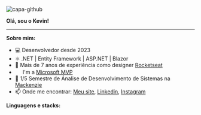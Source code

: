 ![capa-github](https://github.com/user-attachments/assets/ade702ca-3811-41eb-8390-43291544fd74)

**Olá, sou o Kevin!**

* * *

**Sobre mim:**
- 💻 Desenvolvedor desde 2023
- ⚛️ .NET | Entity Framework | ASP.NET | Blazor
- 🚀 Mais de 7 anos de experiência como designer [Rocketseat](https://github.com/Rocketseat)
- <img  height="16" src="https://raw.githubusercontent.com/jakeliny/jakeliny/master/images/microsoft.png"> I'm a [Microsoft MVP](https://mvp.microsoft.com/en-us/PublicProfile/5003552?fullName=Jakeliny%20Gracielly)
- 📝 1/5 Semestre de Ánalise de Desenvolvimento de Sistemas na [Mackenzie](https://www.mackenzie.br/)
- 📫 Onde me encontrar: [Meu site](https://kevinbarbosa.net/), [Linkedin](https://www.linkedin.com/in/kevinbbarbosa/), [Instagram](instagram.com/kevinbbarbosa/)



**Linguagens e stacks:**
